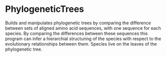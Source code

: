 # PhylogeneticTrees
Builds and manipulates phylogenetic trees by comparing the difference between sets of aligned amino acid sequences, with one sequence for each species. By comparing the differences between these sequences this program can infer a hierarchial structuring of the species with respect to the evolutionary relationships between them. Species live on the leaves of the phylogenetic tree.
